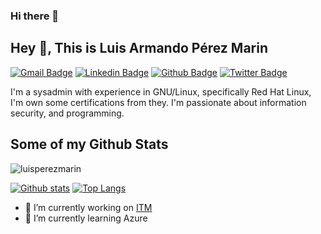 ### Hi there 👋

<!--
**luisperezmarin/luisperezmarin** is a ✨ _special_ ✨ repository because its `README.md` (this file) appears on your GitHub profile.

Here are some ideas to get you started:


- 🌱 I’m currently learning ...
- 👯 I’m looking to collaborate on ...
- 🤔 I’m looking for help with ...
- 💬 Ask me about ...
- 📫 How to reach me: ...
- 😄 Pronouns: ...
- ⚡ Fun fact: ...
-->

## Hey 👋, This is Luis Armando Pérez Marin
[![Gmail Badge](https://img.shields.io/badge/-luis.perez@protonmail.com-c14438?style=flat&logo=Gmail&logoColor=white&link=mailto:luis.perez@protonmail.com)](mailto:luis.perez@protonmail.com)
[![Linkedin Badge](https://img.shields.io/badge/-luisperezgt-0072b1?style=flat&logo=Linkedin&logoColor=white&link=https://www.linkedin.com/in/luisperezgt/)](https://www.linkedin.com/in/luisperezgt/) [![Github Badge](https://img.shields.io/badge/-luisperezmarin-grey?style=flat&logo=github&logoColor=white&link=https://github.com/luisperezmarin/)](https://www.github.com/luisperezmarin/) [![Twitter Badge](https://img.shields.io/badge/-luisperezmarin-00acee?style=flat&logo=twitter&logoColor=white&link=https://twitter.com/luisperezmarin/)](https://www.twitter.com/luisperezmarin/) <p align='left'>I'm a sysadmin with experience in GNU/Linux, specifically Red Hat Linux, I'm own some certifications from they. I'm passionate about information security, and programming.</p>
## Some of my Github Stats
<p align=left> <img src=https://komarev.com/ghpvc/?username=luisperezmarin alt=luisperezmarin /> </p>

[![Github stats](https://github-readme-stats.vercel.app/api?username=luisperezmarin&show_icons=true&include_all_commits=true&count_private=true)](https://github.com/anuraghazra/github-readme-stats)
[![Top Langs](https://github-readme-stats.vercel.app/api/top-langs/?username=luisperezmarin&layout=compact)](https://github.com/luisperezmarin/github-readme-stats)

- 🔭 I’m currently working on [ITM](https://www.i-t-m.com)
- 🌱 I’m currently learning Azure
